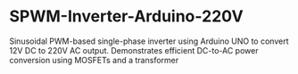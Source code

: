 # SPWM-Inverter-Arduino-220V
Sinusoidal PWM-based single-phase inverter using Arduino UNO to convert 12V DC to 220V AC output. Demonstrates efficient DC-to-AC power conversion using MOSFETs and a transformer
